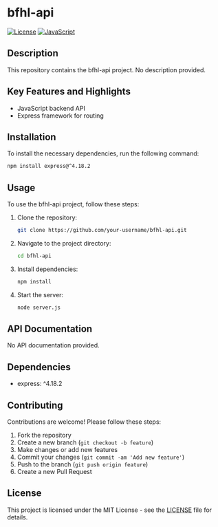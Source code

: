 # bfhl-api

[![License](https://img.shields.io/badge/License-MIT-blue.svg)](https://opensource.org/licenses/MIT)
[![JavaScript](https://img.shields.io/badge/Language-JavaScript-yellow.svg)](https://www.javascript.com/)

## Description

This repository contains the bfhl-api project. No description provided.

## Key Features and Highlights

- JavaScript backend API
- Express framework for routing

## Installation

To install the necessary dependencies, run the following command:

```bash
npm install express@^4.18.2
```

## Usage

To use the bfhl-api project, follow these steps:

1. Clone the repository:
   ```bash
   git clone https://github.com/your-username/bfhl-api.git
   ```

2. Navigate to the project directory:
   ```bash
   cd bfhl-api
   ```

3. Install dependencies:
   ```bash
   npm install
   ```

4. Start the server:
   ```bash
   node server.js
   ```

## API Documentation

No API documentation provided.

## Dependencies

- express: ^4.18.2

## Contributing

Contributions are welcome! Please follow these steps:

1. Fork the repository
2. Create a new branch (`git checkout -b feature`)
3. Make changes or add new features
4. Commit your changes (`git commit -am 'Add new feature'`)
5. Push to the branch (`git push origin feature`)
6. Create a new Pull Request

## License

This project is licensed under the MIT License - see the [LICENSE](LICENSE) file for details.
